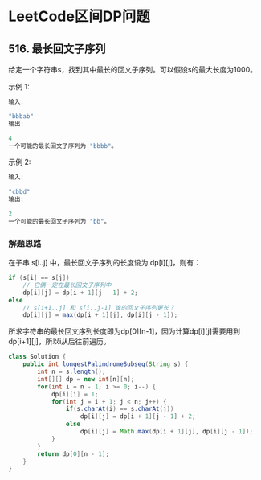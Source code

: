 # LeetCode区间DP问题

## 516. 最长回文子序列

给定一个字符串s，找到其中最长的回文子序列。可以假设s的最大长度为1000。

示例 1:
```java
输入:

"bbbab"
输出:

4
一个可能的最长回文子序列为 "bbbb"。
```

示例 2:
```java
输入:

"cbbd"
输出:

2
一个可能的最长回文子序列为 "bb"。
```

### 解题思路

在子串 s[i..j] 中，最长回文子序列的长度设为 dp[i][j]，则有：
```java
if (s[i] == s[j])
    // 它俩一定在最长回文子序列中
    dp[i][j] = dp[i + 1][j - 1] + 2;
else
    // s[i+1..j] 和 s[i..j-1] 谁的回文子序列更长？
    dp[i][j] = max(dp[i + 1][j], dp[i][j - 1]);
```
所求字符串的最长回文序列长度即为dp[0][n-1]，因为计算dp[i][j]需要用到dp[i+1][j]，所以i从后往前遍历。

```java
class Solution {
    public int longestPalindromeSubseq(String s) {
        int n = s.length();
        int[][] dp = new int[n][n];
        for(int i = n - 1; i >= 0; i--) {
            dp[i][i] = 1;
            for(int j = i + 1; j < n; j++) {
                if(s.charAt(i) == s.charAt(j))
                    dp[i][j] = dp[i + 1][j - 1] + 2;
                else
                    dp[i][j] = Math.max(dp[i + 1][j], dp[i][j - 1]);
            }
        }
        return dp[0][n - 1];
    }
}
```
